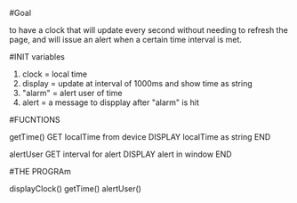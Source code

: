 #Goal

to have a clock that will update every second without needing to refresh the page, and will issue an alert when a certain time interval is met.

#INIT variables

1. clock = local time
2. display = update at interval of 1000ms and show time as string
3. "alarm" = alert user of time
4. alert = a message to dispplay after "alarm" is hit

#FUCNTIONS

getTime()
  GET localTime from device
  DISPLAY localTime as string
END  
  
alertUser
  GET interval for alert
  DISPLAY alert in window
END

#THE PROGRAm

  displayClock()
  getTime()
  alertUser()
  
